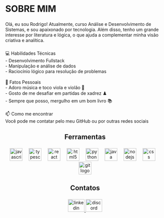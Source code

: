 <h1 align="left">SOBRE MIM</h1>

###

<p align="left">Olá, eu sou Rodrigo! Atualmente, curso Análise e Desenvolvimento de Sistemas, e sou apaixonado por tecnologia. Além disso, tenho um grande interesse por literatura e lógica, o que ajuda a complementar minha visão criativa e analítica.</p>

###

<p align="left">💻 Habilidades Técnicas<br>- Desenvolvimento Fullstack<br>- Manipulação e análise de dados<br>- Raciocínio lógico para resolução de problemas<br><br>🎵 Fatos Pessoais<br>- Adoro música e toco viola e violão 🎸<br>- Gosto de me desafiar em partidas de xadrez ♟️<br>- Sempre que posso, mergulho em um bom livro 📚<br><br>📫 Como me encontrar<br>Você pode me contatar pelo meu GitHub ou por outras redes sociais</p>

###

<h2 align="center">Ferramentas</h2>

###

<div align="center">
  <img src="https://cdn.jsdelivr.net/gh/devicons/devicon/icons/javascript/javascript-original.svg" height="40" alt="javascript logo"  />
  <img width="12" />
  <img src="https://cdn.jsdelivr.net/gh/devicons/devicon/icons/typescript/typescript-original.svg" height="40" alt="typescript logo"  />
  <img width="12" />
  <img src="https://cdn.jsdelivr.net/gh/devicons/devicon/icons/react/react-original.svg" height="40" alt="react logo"  />
  <img width="12" />
  <img src="https://cdn.jsdelivr.net/gh/devicons/devicon/icons/html5/html5-original.svg" height="40" alt="html5 logo"  />
  <img width="12" />
  <img src="https://cdn.jsdelivr.net/gh/devicons/devicon/icons/python/python-original.svg" height="40" alt="python logo"  />
  <img width="12" />
  <img src="https://cdn.jsdelivr.net/gh/devicons/devicon/icons/java/java-original.svg" height="40" alt="java logo"  />
  <img width="12" />
  <img src="https://cdn.jsdelivr.net/gh/devicons/devicon/icons/nodejs/nodejs-original.svg" height="40" alt="nodejs logo"  />
  <img width="12" />
  <img src="https://cdn.jsdelivr.net/gh/devicons/devicon/icons/css3/css3-original.svg" height="40" alt="css logo"  />
  <img width="12" />
  <img src="https://cdn.jsdelivr.net/gh/devicons/devicon/icons/git/git-original.svg" height="40" alt="git logo"  />
</div>

###

<div align="left">
</div>

###

<h2 align="center">Contatos</h2>


###

<div align="center">
  <a href="https://www.linkedin.com/in/perfill-rodrigo-larangeira/" target="_blank">
    <img src="https://raw.githubusercontent.com/maurodesouza/profile-readme-generator/master/src/assets/icons/social/linkedin/default.svg" width="52" height="40" alt="linkedin logo"  />
  </a>
  <a href="https://discord.com/channels/@me" target="_blank">
    <img src="https://raw.githubusercontent.com/maurodesouza/profile-readme-generator/master/src/assets/icons/social/discord/default.svg" width="52" height="40" alt="discord logo"  />
  </a>
</div>

###
